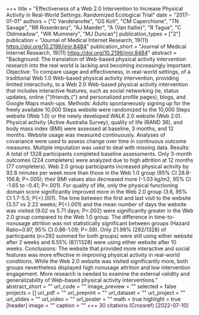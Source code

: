+++
title = "Effectiveness of a Web 2.0 Intervention to Increase Physical Activity in Real-World Settings: Randomized Ecological Trial"
date = "2017-01-01"
authors = ["C Vandelanotte", "GS Kolt", "CM Caperchione", "TN Savage", "RR Rosenkranz", "AJ Maeder", "A {Van Itallie}", "R Tague", "C Oldmeadow", "WK Mummery", "MJ Duncan"]
publication_types = ["2"]
publication = "Journal of Medical Internet Research, 19(11) https://doi.org/10.2196/jmir.8484"
publication_short = "Journal of Medical Internet Research, 19(11) https://doi.org/10.2196/jmir.8484"
abstract = "Background: The translation of Web-based physical activity intervention research into the real world is lacking and becoming increasingly important. Objective: To compare usage and effectiveness, in real-world settings, of a traditional Web 1.0 Web-based physical activity intervention, providing limited interactivity, to a Web 2.0 Web-based physical activity intervention that includes interactive features, such as social networking (ie, status updates, online {"}friends,{"} and personalized profile pages), blogs, and Google Maps mash-ups. Methods: Adults spontaneously signing up for the freely available 10,000 Steps website were randomized to the 10,000 Steps website (Web 1.0) or the newly developed WALK 2.0 website (Web 2.0). Physical activity (Active Australia Survey), quality of life (RAND 36), and body mass index (BMI) were assessed at baseline, 3 months, and 12 months. Website usage was measured continuously. Analyses of covariance were used to assess change over time in continuous outcome measures. Multiple imputation was used to deal with missing data. Results: A total of 1328 participants completed baseline assessments. Only 3-month outcomes (224 completers) were analyzed due to high attrition at 12 months (77 completers). Web 2.0 group participants increased physical activity by 92.8 minutes per week more than those in the Web 1.0 group (95% CI 28.8-156.8; P=.005); their BMI values also decreased more (-1.03 kg/m2, 95% CI -1.65 to -0.41; P=.001). For quality of life, only the physical functioning domain score significantly improved more in the Web 2.0 group (3.6, 95% CI 1.7-5.5; P{$<$}.001). The time between the first and last visit to the website (3.57 vs 2.22 weeks; P{$<$}.001) and the mean number of days the website was visited (9.02 vs 5.71 days; P=.002) were significantly greater in the Web 2.0 group compared to the Web 1.0 group. The difference in time-to-nonusage attrition was not statistically significant between groups (Hazard Ratio=0.97, 95% CI 0.86-1.09; P=.59). Only 21.99% (292/1328) of participants (n=292 summed for both groups) were still using either website after 2 weeks and 6.55% (87/1328) were using either website after 10 weeks. Conclusions: The website that provided more interactive and social features was more effective in improving physical activity in real-world conditions. While the Web 2.0 website was visited significantly more, both groups nevertheless displayed high nonusage attrition and low intervention engagement. More research is needed to examine the external validity and generalizability of Web-based physical activity interventions."
abstract_short = ""
url_code = ""
image_preview = ""
selected = false
projects = []
url_pdf = ""
url_preprint = ""
url_dataset = ""
url_project = ""
url_slides = ""
url_video = ""
url_poster = ""
math = true
highlight = true
[header]
image = ""
caption = ""
+++
30 citations (Crossref) [2022-07-10]
